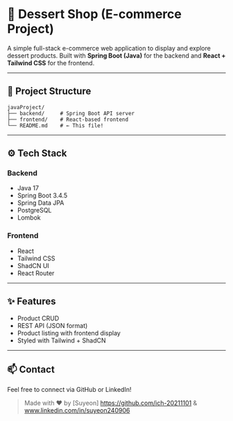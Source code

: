 # 🍰 Dessert Shop (E-commerce Project)

A simple full-stack e-commerce web application to display and explore dessert products. Built with **Spring Boot (Java)** for the backend and **React + Tailwind CSS** for the frontend.

---

## 📁 Project Structure

```
javaProject/
├── backend/     # Spring Boot API server
├── frontend/    # React-based frontend
└── README.md    # ← This file!
```

---

## ⚙️ Tech Stack

### Backend
- Java 17
- Spring Boot 3.4.5
- Spring Data JPA
- PostgreSQL
- Lombok

### Frontend
- React
- Tailwind CSS
- ShadCN UI
- React Router

---

## ✨ Features

- Product CRUD
- REST API (JSON format)
- Product listing with frontend display
- Styled with Tailwind + ShadCN

---

## 📫 Contact

Feel free to connect via GitHub or LinkedIn!
> Made with ❤️ by [Suyeon] https://github.com/ich-20211101 & www.linkedin.com/in/suyeon240906